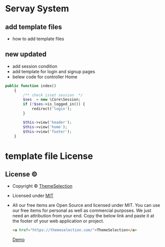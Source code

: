 # Servay System

## add template files

- how to add template files

## new updated

- add session condition
- add template for login and signup pages
- belew code for controller Home

```php
public function index()
	{
		/** check isset session  */
		$ses  = new \Core\Session;
		if (!$ses->is_logged_in()) {
			redirect('login');
		}

		$this->view('header');
		$this->view('home');
		$this->view('footer');
	}
```

# template file License

## License &copy;

- Copyright © [ThemeSelection](https://themeselection.com/)
- Licensed under [MIT](LICENSE)
- All our free items are Open Source and licensed under MIT. You can use our free items for personal as well as commercial purposes. We just need an attribution from your end. Copy the below link and paste it at the footer of your web application or project.

  ```html
  <a href="https://themeselection.com/">ThemeSelection</a>
  ```

  [Demo](https://themeselection.com/demo/sneat-bootstrap-html-admin-template-free/html/)
